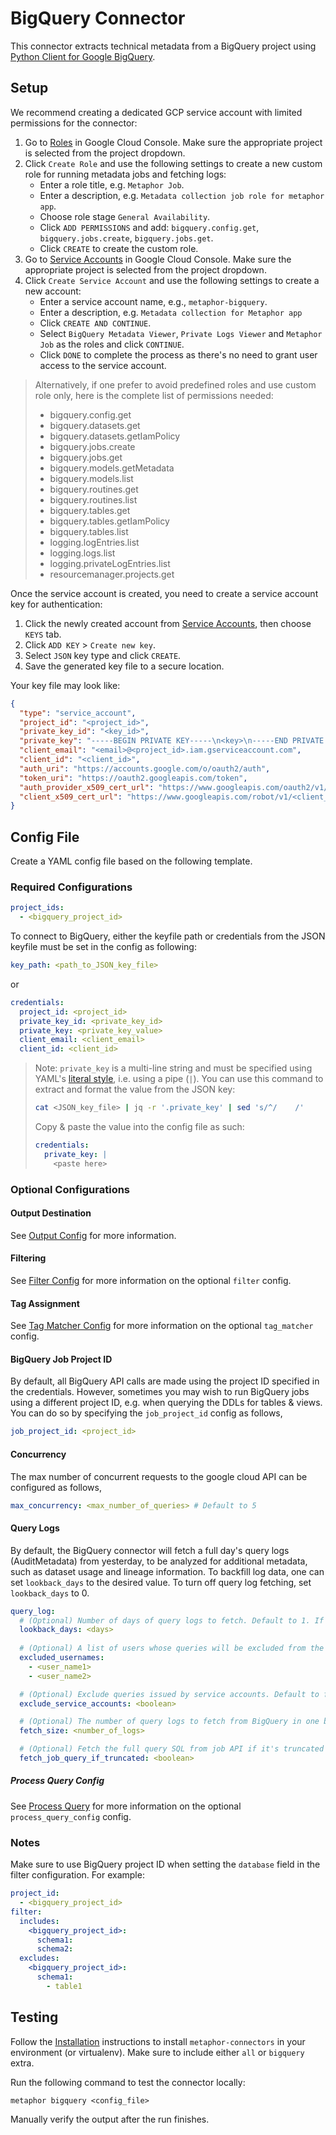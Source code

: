 # BigQuery Connector

This connector extracts technical metadata from a BigQuery project using [Python Client for Google BigQuery](https://googleapis.dev/python/bigquery/latest/index.html).

## Setup

We recommend creating a dedicated GCP service account with limited permissions for the connector:

1. Go to [Roles](https://console.cloud.google.com/iam-admin/roles) in Google Cloud Console. Make sure the appropriate project is selected from the project dropdown.
2. Click `Create Role` and use the following settings to create a new custom role for running metadata jobs and fetching logs:
    - Enter a role title, e.g. `Metaphor Job`.
    - Enter a description, e.g. `Metadata collection job role for metaphor app`.
    - Choose role stage `General Availability`.
    - Click `ADD PERMISSIONS` and add: `bigquery.config.get`, `bigquery.jobs.create`, `bigquery.jobs.get`.
    - Click `CREATE` to create the custom role.
3. Go to [Service Accounts](https://console.cloud.google.com/iam-admin/serviceaccounts) in Google Cloud Console. Make sure the appropriate project is selected from the project dropdown.
4. Click `Create Service Account` and use the following settings to create a new account:
    - Enter a service account name, e.g., `metaphor-bigquery`.
    - Enter a description, e.g. `Metadata collection for Metaphor app`
    - Click `CREATE AND CONTINUE`.
    - Select `BigQuery Metadata Viewer`, `Private Logs Viewer` and `Metaphor Job` as the roles and click `CONTINUE`.
    - Click `DONE` to complete the process as there's no need to grant user access to the service account.

> Alternatively, if one prefer to avoid predefined roles and use custom role only, here is the complete list of permissions needed:
> - bigquery.config.get
> - bigquery.datasets.get
> - bigquery.datasets.getIamPolicy
> - bigquery.jobs.create
> - bigquery.jobs.get
> - bigquery.models.getMetadata
> - bigquery.models.list
> - bigquery.routines.get
> - bigquery.routines.list
> - bigquery.tables.get
> - bigquery.tables.getIamPolicy
> - bigquery.tables.list
> - logging.logEntries.list
> - logging.logs.list
> - logging.privateLogEntries.list
> - resourcemanager.projects.get


Once the service account is created, you need to create a service account key for authentication:

1. Click the newly created account from [Service Accounts](https://console.cloud.google.com/iam-admin/serviceaccounts), then choose `KEYS` tab.
2. Click `ADD KEY` > `Create new key`.
3. Select `JSON` key type and click `CREATE`.
4. Save the generated key file to a secure location.

Your key file may look like:

```json
{
  "type": "service_account",
  "project_id": "<project_id>",
  "private_key_id": "<key_id>",
  "private_key": "-----BEGIN PRIVATE KEY-----\n<key>\n-----END PRIVATE KEY-----",
  "client_email": "<email>@<project_id>.iam.gserviceaccount.com",
  "client_id": "<client_id>",
  "auth_uri": "https://accounts.google.com/o/oauth2/auth",
  "token_uri": "https://oauth2.googleapis.com/token",
  "auth_provider_x509_cert_url": "https://www.googleapis.com/oauth2/v1/certs",
  "client_x509_cert_url": "https://www.googleapis.com/robot/v1/<client_cert_url>"
}
```

## Config File

Create a YAML config file based on the following template.

### Required Configurations

```yaml
project_ids:
  - <bigquery_project_id>
```

To connect to BigQuery, either the keyfile path or credentials from the JSON keyfile must be set in the config as following:

```yaml
key_path: <path_to_JSON_key_file>
```

or

```yaml
credentials:
  project_id: <project_id>
  private_key_id: <private_key_id>
  private_key: <private_key_value>
  client_email: <client_email>
  client_id: <client_id>
```

> Note: `private_key` is a multi-line string and must be specified using YAML's [literal style](https://yaml.org/spec/1.2.2/#812-literal-style), i.e. using a pipe (`|`). You can use this command to extract and format the value from the JSON key:
> ```sh
> cat <JSON_key_file> | jq -r '.private_key' | sed 's/^/    /' 
> ```
> Copy & paste the value into the config file as such:
> ```yaml
> credentials:
>   private_key: |
>     <paste here>
> ```

### Optional Configurations

#### Output Destination

See [Output Config](../common/docs/output.md) for more information.

#### Filtering

See [Filter Config](../common/docs/filter.md) for more information on the optional `filter` config.

#### Tag Assignment

See [Tag Matcher Config](../common/docs/tag_matcher.md) for more information on the optional `tag_matcher` config.

#### BigQuery Job Project ID

By default, all BigQuery API calls are made using the project ID specified in the credentials. However, sometimes you may wish to run BigQuery jobs using a different project ID, e.g. when querying the DDLs for tables & views. You can do so by specifying the `job_project_id` config as follows,

```yaml
job_project_id: <project_id>
```

#### Concurrency

The max number of concurrent requests to the google cloud API can be configured as follows,

```yaml
max_concurrency: <max_number_of_queries> # Default to 5
```

#### Query Logs

By default, the BigQuery connector will fetch a full day's query logs (AuditMetadata) from yesterday, to be analyzed for additional metadata, such as dataset usage and lineage information. To backfill log data, one can set `lookback_days` to the desired value. To turn off query log fetching, set `lookback_days` to 0.  

```yaml
query_log:
  # (Optional) Number of days of query logs to fetch. Default to 1. If 0, the no query logs will be fetched.
  lookback_days: <days>
  
  # (Optional) A list of users whose queries will be excluded from the log fetching.
  excluded_usernames:
    - <user_name1>
    - <user_name2>

  # (Optional) Exclude queries issued by service accounts. Default to false.
  exclude_service_accounts: <boolean>

  # (Optional) The number of query logs to fetch from BigQuery in one batch. Max 1000, default to 1000.
  fetch_size: <number_of_logs>

  # (Optional) Fetch the full query SQL from job API if it's truncated in the audit metadata log, default True.
  fetch_job_query_if_truncated: <boolean>
```

##### Process Query Config

See [Process Query](../common/docs/process_query.md) for more information on the optional `process_query_config` config.

### Notes

Make sure to use BigQuery project ID when setting the `database` field in the filter configuration. For example:

```yaml
project_id:
  - <bigquery_project_id>
filter:
  includes:
    <bigquery_project_id>:
      schema1:
      schema2:
  excludes:
    <bigquery_project_id>:
      schema1:
        - table1
```

## Testing

Follow the [Installation](../../README.md) instructions to install `metaphor-connectors` in your environment (or virtualenv). Make sure to include either `all` or `bigquery` extra.

Run the following command to test the connector locally:

```shell
metaphor bigquery <config_file>
```

Manually verify the output after the run finishes.
